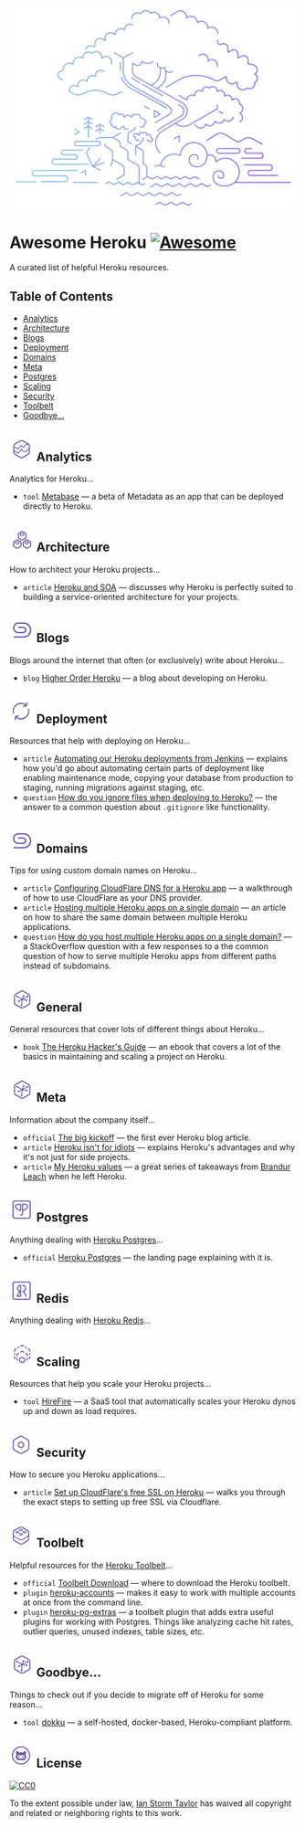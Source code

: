 
![](images/banner.png)

# Awesome Heroku [![Awesome](https://cdn.rawgit.com/sindresorhus/awesome/d7305f38d29fed78fa85652e3a63e154dd8e8829/media/badge.svg)](https://github.com/sindresorhus/awesome)

A curated list of helpful Heroku resources.


## Table of Contents

- [Analytics](#analytics)
- [Architecture](#architecture)
- [Blogs](#blogs)
- [Deployment](#deployment)
- [Domains](#domains)
- [Meta](#meta)
- [Postgres](#postgres)
- [Scaling](#scaling)
- [Security](#security)
- [Toolbelt](#toolbelt)
- [Goodbye...](#goodbye)


## <img src="images/analytics.png" /> Analytics

Analytics for Heroku...

- `tool` [Metabase](http://www.metabase.com/docs/v0.13.3/operations-guide/running-metabase-on-heroku.html) — a beta of Metadata as an app that can be deployed directly to Heroku.


## ![](images/architecture.png) Architecture

How to architect your Heroku projects...

- `article` [Heroku and SOA](https://www.rdegges.com/2014/heroku-and-soa/) — discusses why Heroku is perfectly suited to building a service-oriented architecture for your projects.


## ![](images/blogs.png) Blogs

Blogs around the internet that often (or exclusively) write about Heroku...

- `blog` [Higher Order Heroku](http://www.higherorderheroku.com/) — a blog about developing on Heroku.


## ![](images/deployment.png) Deployment

Resources that help with deploying on Heroku...

- `article` [Automating our Heroku deployments from Jenkins](https://www.paulfurley.com/automating-heroku-deployments-from-jenkins/) — explains how you'd go about automating certain parts of deployment like enabling maintenance mode, copying your database from production to staging, running migrations against staging, etc.
- `question` [How do you ignore files when deploying to Heroku?](http://stackoverflow.com/questions/12523435/how-do-i-ignore-folders-and-files-when-pushing-to-heroku-with-a-rails-app) — the answer to a common question about `.gitignore` like functionality.


## ![](images/domains.png) Domains

Tips for using custom domain names on Heroku...

- `article` [Configuring CloudFlare DNS for a Heroku app](http://www.higherorderheroku.com/articles/cloudflare-dns-heroku/) — a walkthrough of how to use CloudFlare as your DNS provider.
- `article` [Hosting multiple Heroku apps on a single domain](https://pilot.co/blog/hosting-multiple-heroku-apps-on-a-single-domain/) — an article on how to share the same domain between multiple Heroku applications.
- `question` [How do you host multiple Heroku apps on a single domain?](http://stackoverflow.com/questions/19119164/multiple-heroku-apps-on-a-single-domain) — a StackOverflow question with a few responses to a the common question of how to serve multiple Heroku apps from different paths instead of subdomains.


## ![](images/general.png) General

General resources that cover lots of different things about Heroku...

- `book` [The Heroku Hacker's Guide](http://www.theherokuhackersguide.com/) — an ebook that covers a lot of the basics in maintaining and scaling a project on Heroku.


## ![](images/meta.png) Meta

Information about the company itself...

- `official` [The big kickoff](https://blog.heroku.com/archives/2007/10/30/the_big_kickoff) — the first ever Heroku blog article.
- `article` [Heroku isn't for idiots](https://www.rdegges.com/2012/heroku-isnt-for-idiots/) — explains Heroku's advantages and why it's not just for side projects.
- `article` [My Heroku values](https://brandur.org/heroku-values) — a great series of takeaways from [Brandur Leach](https://twitter.com/brandur) when he left Heroku.


## ![](images/postgres.png) Postgres

Anything dealing with [Heroku Postgres](https://www.heroku.com/postgres)...

- `official` [Heroku Postgres](https://www.heroku.com/postgres) — the landing page explaining with it is.


## ![](images/redis.png) Redis

Anything dealing with [Heroku Redis](https://elements.heroku.com/addons/heroku-redis)...


## ![](images/scaling.png) Scaling

Resources that help you scale your Heroku projects...

- `tool` [HireFire](https://www.hirefire.io/) — a SaaS tool that automatically scales your Heroku dynos up and down as load requires.


## ![](images/security.png) Security

How to secure you Heroku applications...

- `article` [Set up CloudFlare's free SSL on Heroku](https://robots.thoughtbot.com/set-up-cloudflare-free-ssl-on-heroku) — walks you through the exact steps to setting up free SSL via Cloudflare.


## ![](images/toolbelt.png) Toolbelt

Helpful resources for the [Heroku Toolbelt](https://toolbelt.heroku.com/)...

- `official` [Toolbelt Download](https://toolbelt.heroku.com/) — where to download the Heroku toolbelt.
- `plugin` [heroku-accounts](https://github.com/ddollar/heroku-accounts) — makes it easy to work with multiple accounts at once from the command line.
- `plugin` [heroku-pg-extras](https://github.com/heroku/heroku-pg-extras) — a toolbelt plugin that adds extra useful plugins for working with Postgres. Things like analyzing cache hit rates, outlier queries, unused indexes, table sizes, etc.


## ![](images/goodbye.png) Goodbye...

Things to check out if you decide to migrate off of Heroku for some reason...

- `tool` [dokku](http://dokku.viewdocs.io/dokku/) — a self-hosted, docker-based, Heroku-compliant platform.


## ![](images/license.png) License

[![CC0](http://mirrors.creativecommons.org/presskit/buttons/88x31/svg/cc-zero.svg)](https://creativecommons.org/publicdomain/zero/1.0/)

To the extent possible under law, [Ian Storm Taylor](http://ianstormtaylor.com) has waived all copyright and related or neighboring rights to this work.
